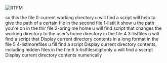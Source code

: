 
![RTFM](https://github.com/ercudu75/alx-system_engineering-devops/assets/75138084/da241ffb-3894-40ed-9e5c-ce4303cfd749)

so this the file 0-current working directory u will find a script will help to give the path of a certain file
in the second file 1-listit it show u the path you're on
in the thir file 2-bring me home u will find script that changes the working directory to the user’s home directory
in the file 4 3-listfiles u will find a script that Display current directory contents in a long format 
in the file 5 4-listmorefiles u fill find a script Display current directory contents, including hidden files
in the file 6  5-listfilesdigitonly u will find a sscript Display current directory contents numerically 
